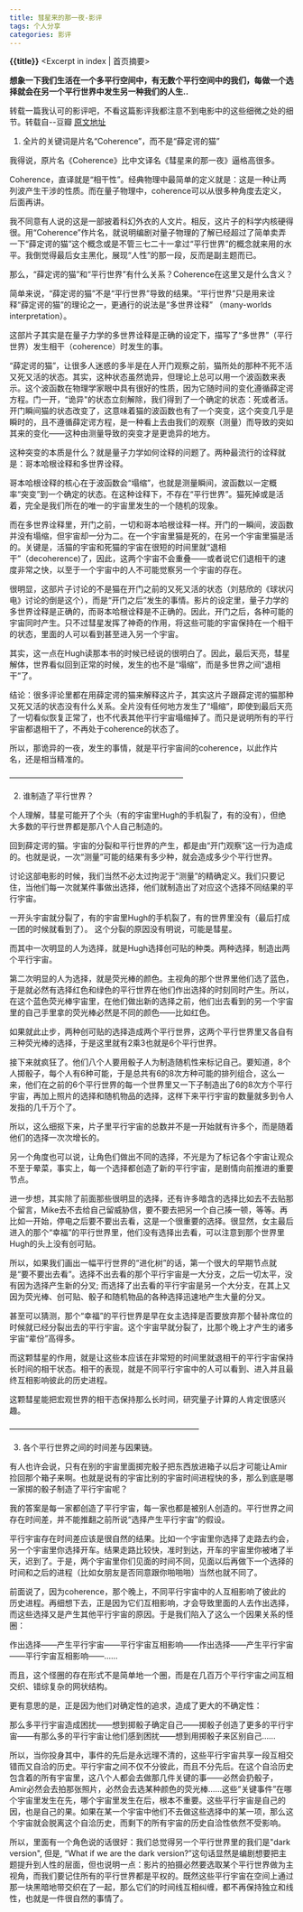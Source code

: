 ```yaml
---
title: 彗星来的那一夜-影评
tags: 个人分享
categories: 影评
---
```

**{{title}}**   <Excerpt in index | 首页摘要>

**想象一下我们生活在一个多平行空间中，有无数个平行空间中的我们，每做一个选择就会在另一个平行世界中发生另一种我们的人生..**

转载一篇我认可的影评吧，不看这篇影评我都注意不到电影中的这些细微之处的细节。转载自--豆瓣   [原文地址](https://movie.douban.com/review/7109306/)

1. 全片的关键词是片名“Coherence”，而不是“薛定谔的猫”

我得说，原片名《Coherence》比中文译名《彗星来的那一夜》逼格高很多。

Coherence，直译就是“相干性”。经典物理中最简单的定义就是：这是一种让两列波产生干涉的性质。而在量子物理中，coherence可以从很多种角度去定义，后面再讲。

我不同意有人说的这是一部披着科幻外衣的人文片。相反，这片子的科学内核硬得很。用“Coherence”作片名，就说明编剧对量子物理的了解已经超过了简单卖弄一下“薛定谔的猫”这个概念或是不管三七二十一拿过“平行世界”的概念就来用的水平。我倒觉得最后女主黑化，展现“人性”的那一段，反而是副主题而已。

那么，“薛定谔的猫”和“平行世界”有什么关系？Coherence在这里又是什么含义？

简单来说，“薛定谔的猫”不是“平行世界”导致的结果。“平行世界”只是用来诠释“薛定谔的猫”的理论之一，更通行的说法是“多世界诠释” （many-worlds interpretation）。

这部片子其实是在量子力学的多世界诠释是正确的设定下，描写了“多世界”（平行世界）发生相干（coherence）时发生的事。

“薛定谔的猫”，让很多人迷惑的多半是在人开门观察之前，猫所处的那种不死不活又死又活的状态。其实，这种状态虽然诡异，但理论上总可以用一个波函数来表示。这个波函数在物理学家眼中具有很好的性质，因为它随时间的变化遵循薛定谔方程。门一开，“诡异"的状态立刻解除，我们得到了一个确定的状态：死或者活。开门瞬间猫的状态改变了，这意味着猫的波函数也有了一个突变，这个突变几乎是瞬时的，且不遵循薛定谔方程，是一种看上去由我们的观察（测量）而导致的突如其来的变化——这种由测量导致的突变才是更诡异的地方。

这种突变的本质是什么？就是量子力学如何诠释的问题了。两种最流行的诠释就是：哥本哈根诠释和多世界诠释。

哥本哈根诠释的核心在于波函数会“塌缩”，也就是测量瞬间，波函数以一定概率“突变”到一个确定的状态。在这种诠释下，不存在“平行世界”。猫死掉或是活着，完全是我们所在的唯一的宇宙里发生的一个随机的现象。

而在多世界诠释里，开门之前，一切和哥本哈根诠释一样。开门的一瞬间，波函数并没有塌缩，但宇宙却一分为二。在一个宇宙里猫是死的，在另一个宇宙里猫是活的。关键是，活猫的宇宙和死猫的宇宙在很短的时间里就“退相干”（decoherence)了，因此，这两个宇宙不会重叠——或者说它们退相干的速度非常之快，以至于一个宇宙中的人不可能觉察另一个宇宙的存在。

很明显，这部片子讨论的不是猫在开门之前的又死又活的状态（刘慈欣的《球状闪电》讨论的倒是这个），而是“开门之后”发生的事情。影片的设定里，量子力学的多世界诠释是正确的，而哥本哈根诠释是不正确的。因此，开门之后，各种可能的宇宙同时产生。只不过彗星发挥了神奇的作用，将这些可能的宇宙保持在一个相干的状态，里面的人可以看到甚至进入另一个宇宙。

其实，这一点在Hugh读那本书的时候已经说的很明白了。因此，最后天亮，彗星解体，世界看似回到正常的时候，发生的也不是“塌缩”，而是多世界之间“退相干”了。

结论：很多评论里都在用薛定谔的猫来解释这片子，其实这片子跟薛定谔的猫那种又死又活的状态没有什么关系。全片没有任何地方发生了“塌缩”，即使到最后天亮了一切看似恢复正常了，也不代表其他平行宇宙塌缩掉了。而只是说明所有的平行宇宙都退相干了，不再处于coherence的状态了。

所以，那诡异的一夜，发生的事情，就是平行宇宙间的coherence，以此作片名，还是相当精准的。

——————————————————————

2. 谁制造了平行世界？

个人理解，彗星可能开了个头（有的宇宙里Hugh的手机裂了，有的没有），但绝大多数的平行世界都是那八个人自己制造的。

回到薛定谔的猫。宇宙的分裂和平行世界的产生，都是由“开门观察”这一行为造成的。也就是说，一次“测量”可能的结果有多少种，就会造成多少个平行世界。

讨论这部电影的时候，我们当然不必太过拘泥于“测量”的精确定义。我们只要记住，当他们每一次就某件事做出选择，他们就制造出了对应这个选择不同结果的平行宇宙。

一开头宇宙就分裂了，有的宇宙里Hugh的手机裂了，有的世界里没有（最后打成一团的时候就看到了）。 这个分裂的原因没有明说，可能是彗星。

而其中一次明显的人为选择，就是Hugh选择创可贴的种类。两种选择，制造出两个平行宇宙。

第二次明显的人为选择，就是荧光棒的颜色。主视角的那个世界里他们选了蓝色，于是就必然有选择红色和绿色的平行世界在他们作出选择的时刻同时产生。所以，在这个蓝色荧光棒宇宙里，在他们做出新的选择之前，他们出去看到的另一个宇宙里的自己手里拿的荧光棒必然是不同的颜色——比如红色。

如果就此止步，两种创可贴的选择造成两个平行世界，这两个平行世界里又各自有三种荧光棒的选择，于是这里就有2乘3也就是6个平行世界。

接下来就疯狂了。他们八个人要用骰子人为制造随机性来标记自己。要知道，8个人掷骰子，每个人有6种可能，于是总共有6的8次方种可能的排列组合，这么一来，他们在之前的6个平行世界的每一个世界里又一下子制造出了6的8次方个平行宇宙，再加上照片的选择和随机物品的选择，这样下来平行宇宙的数量就多到令人发指的几千万个了。

所以，这么细抠下来，片子里平行宇宙的总数并不是一开始就有许多个，而是随着他们的选择一次次增长的。

另一个角度也可以说，让角色们做出不同的选择，不光是为了标记各个宇宙让观众不至于晕菜，事实上，每一个选择都创造了新的平行宇宙，是剧情向前推进的重要节点。

进一步想，其实除了前面那些很明显的选择，还有许多暗含的选择比如去不去贴那个留言，Mike去不去给自己留威胁信，要不要去把另一个自己揍一顿，等等。再比如一开始，停电之后要不要出去看，这是一个很重要的选择。很显然，女主最后进入的那个“幸福”的平行世界里，他们没有选择出去看，可以注意到那个世界里Hugh的头上没有创可贴。

所以，如果我们画出一幅平行世界的“进化树”的话，第一个很大的早期节点就是“要不要出去看”。选择不出去看的那个平行宇宙是一大分支，之后一切太平，没有因为选择产生新的分叉; 而选择了出去看的平行宇宙是另一个大分支，在其上又因为荧光棒、创可贴、骰子和随机物品的各种选择迅速地产生大量的分叉。

甚至可以猜测，那个“幸福”的平行世界是早在女主选择是否要放弃那个替补席位的时候就已经分裂出去的平行宇宙。这个宇宙早就分裂了，比那个晚上才产生的诸多宇宙“辈份”高得多。

而这颗彗星的作用，就是让这些本应该在非常短的时间里就退相干的平行宇宙保持长时间的相干状态。相干的表现，就是不同平行宇宙中的人可以看到、进入并且最终互相影响彼此的历史进程。

这颗彗星能把宏观世界的相干态保持那么长时间，研究量子计算的人肯定很感兴趣。

————————————————————————

3. 各个平行世界之间的时间差与因果链。

有人也许会说，只有在别的宇宙里面掷完骰子把东西放进箱子以后才可能让Amir捡回那个箱子来啊。也就是说有的宇宙比别的宇宙时间进程快的多，那么到底是哪一家掷的骰子制造了平行宇宙呢？

我的答案是每一家都创造了平行宇宙，每一家也都是被别人创造的。平行世界之间存在时间差，并不能推翻之前所说“选择产生平行宇宙”的假设。

平行宇宙存在时间差应该是很自然的结果。比如一个宇宙里你选择了走路去约会，另一个宇宙里你选择开车。结果走路比较快，准时到达，开车的宇宙里你被堵了半天，迟到了。于是，两个宇宙里你们见面的时间不同，见面以后再做下一个选择的时间和之后的进程（比如女朋友是否同意跟你啪啪啪）当然也就不同了。

前面说了，因为coherence，那个晚上，不同平行宇宙中的人互相影响了彼此的历史进程。再细想下去，正是因为它们互相影响，才会导致里面的人去作出选择，而这些选择又是产生其他平行宇宙的原因。于是我们陷入了这么一个因果关系的怪圈：

作出选择——产生平行宇宙——平行宇宙互相影响——作出选择——产生平行宇宙——平行宇宙互相影响——……

而且，这个怪圈的存在形式不是简单地一个圈，而是在几百万个平行宇宙之间互相交织、错综复杂的网状结构。

更有意思的是，正是因为他们对确定性的追求，造成了更大的不确定性：

那么多平行宇宙造成困扰——想到掷骰子确定自己——掷骰子创造了更多的平行宇宙——有那么多的平行宇宙让他们感到困扰——想到用掷骰子来区别自己……

所以，当你投身其中，事件的先后是永远理不清的，这些平行宇宙共享一段互相交错而又自洽的历史。平行宇宙之间不仅不分彼此，而且不分先后。在这个自洽历史包含着的所有宇宙里，这八个人都会去做那几件关键的事——必然会扔骰子，Amir必然会去拍那张照片，必然会去选某种颜色的荧光棒……这些“关键事件”在哪个宇宙里发生在先，哪个宇宙里发生在后，根本不重要。这些平行宇宙是自己的因，也是自己的果。如果在某一个宇宙中他们不去做这些选择中的某一项，那么这个宇宙就会脱离这个自洽历史，而剩下的所有宇宙的历史自洽性依然不受影响。

所以，里面有一个角色说的话很好：我们总觉得另一个平行世界里的我们是"dark version", 但是, “What if we are the dark version?”这句话显然是编剧想要把主题提升到人性的层面，但也说明一点：影片的拍摄必然要选取某个平行世界做为主视角，而我们要记住所有的平行世界都是平权的。既然这些平行宇宙在空间上通过那一块黑暗地带交织在了一起，那么它们的时间线互相纠缠，都不再保持独立和线性，也就是一件很自然的事情了。